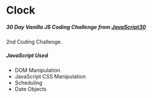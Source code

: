 # Clock

##### 30 Day Vanilla JS Coding Challenge from [JavaScript30](https://javascript30.com/)

2nd Coding Challenge.

##### JavaScript Used
* DOM Manipulation
* JavaScript CSS Manipulation
* Scheduling
* Date Objects
